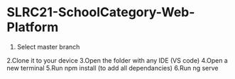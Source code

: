 # SLRC21-SchoolCategory-Web-Platform
<ol>
<li>Select master branch </li></ol>
2.Clone it to your device
3.Open the folder with any IDE (VS code)
4.Open a new terminal
5.Run npm install (to add all dependancies)
6.Run ng serve 

